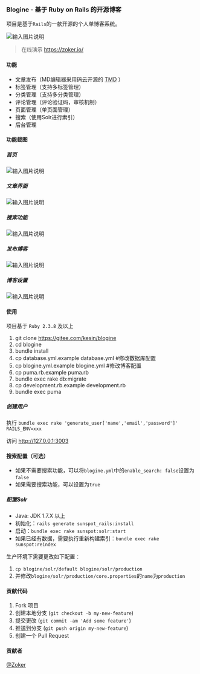 ### Blogine - 基于 Ruby on Rails 的开源博客

项目是基于`Rails`的一款开源的个人单博客系统。


![输入图片说明](https://zoker.io/logo-425.svg "在这里输入图片标题")

> 在线演示 https://zoker.io/ 

#### 功能

- 文章发布（MD编辑器采用码云开源的 [TMD](https://gitee.com/benhail/thinker-md) ）
- 标签管理（支持多标签管理）
- 分类管理（支持多分类管理）
- 评论管理（评论验证码，审核机制）
- 页面管理（单页面管理）
- 搜索（使用Solr进行索引）
- 后台管理

#### 功能截图
##### 首页

![输入图片说明](https://images.gitee.com/uploads/images/2020/0405/131057_033152b7_62561.png "屏幕截图.png")

##### 文章界面

![输入图片说明](https://images.gitee.com/uploads/images/2020/0405/131157_4e613208_62561.png "屏幕截图.png")

##### 搜索功能

![输入图片说明](https://images.gitee.com/uploads/images/2020/0405/131227_b2367e3a_62561.png "屏幕截图.png")

##### 发布博客

![输入图片说明](https://git.oschina.net/uploads/images/2017/1002/132227_281b730a_62561.png "屏幕截图.png")

##### 博客设置

![输入图片说明](https://git.oschina.net/uploads/images/2017/1002/132237_9d31e9c4_62561.png "屏幕截图.png")

#### 使用

项目基于 `Ruby 2.3.8` 及以上

1. git clone https://gitee.com/kesin/blogine
2. cd blogine
3. bundle install
4. cp database.yml.example database.yml  #修改数据库配置
5. cp blogine.yml.example blogine.yml  #修改博客配置
6. cp puma.rb.example puma.rb
7. bundle exec rake db:migrate
8. cp development.rb.example development.rb
9. bundle exec puma

##### 创建用户

执行 `bundle exec rake 'generate_user['name','email','password']' RAILS_ENV=xxx`

访问 http://127.0.0.1:3003

#### 搜索配置（可选）
- 如果不需要搜索功能，可以将`blogine.yml`中的`enable_search: false`设置为`false`
- 如果需要搜索功能，可以设置为`true`

##### 配置Solr
- Java: JDK 1.7.X 以上
- 初始化：`rails generate sunspot_rails:install`
- 启动：`bundle exec rake sunspot:solr:start`
- 如果已经有数据，需要执行重新构建索引：`bundle exec rake sunspot:reindex`

生产环境下需要更改如下配置：
1. `cp blogine/solr/default blogine/solr/production`
2. 并修改`blogine/solr/production/core.properties`的`name`为`production`

#### 贡献代码

1. Fork 项目
2. 创建本地分支 (`git checkout -b my-new-feature`)
3. 提交更改 (`git commit -am 'Add some feature'`)
4. 推送到分支 (`git push origin my-new-feature`)
5. 创建一个 Pull Request

#### 贡献者

[@Zoker](https://zoker.io)